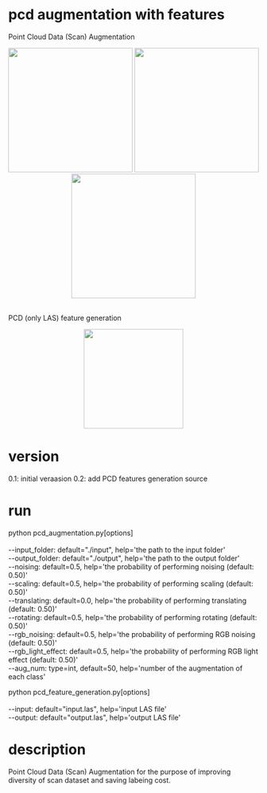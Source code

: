 # pcd augmentation with features
Point Cloud Data (Scan) Augmentation</br>
<p align="center">
<img height="250" src="https://github.com/mac999/pcd_augmentation/blob/main/doc/test0.JPG"/>
<img height="250" src="https://github.com/mac999/pcd_augmentation/blob/main/doc/test2.JPG"/>
<img height="250" src="https://github.com/mac999/pcd_augmentation/blob/main/doc/test1.PNG"/>
</p>
</br>
PCD (only LAS) feature generation</br>
<p align="center">
<img height="200" src="https://github.com/mac999/pcd_augmentation/blob/main/doc/test3.JPG"/>
</p>

# version
0.1: initial veraasion
0.2: add PCD features generation source

# run
python pcd_augmentation.py[options]</br>
</br>
--input_folder: default="./input", help='the path to the input folder'</br>
--output_folder: default="./output", help='the path to the output folder'</br>
--noising: default=0.5, help='the probability of performing noising (default: 0.50)'</br>
--scaling: default=0.5, help='the probability of performing scaling (default: 0.50)'</br>
--translating: default=0.0, help='the probability of performing translating (default: 0.50)'</br>
--rotating: default=0.5, help='the probability of performing rotating (default: 0.50)'</br>
--rgb_noising: default=0.5, help='the probability of performing RGB noising (default: 0.50)'</br>
--rgb_light_effect: default=0.5, help='the probability of performing RGB light effect (default: 0.50)'</br>
--aug_num: type=int, default=50, help='number of the augmentation of each class'</br>

python pcd_feature_generation.py[options]</br>
</br>
--input: default="input.las", help='input LAS file'</br>
--output: default="output.las", help='output LAS file'</br>

# description
Point Cloud Data (Scan) Augmentation for the purpose of improving diversity of scan dataset and saving labeing cost.




